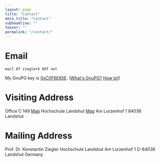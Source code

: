 ```yaml
---
layout: page
title: "Contact"
meta_title: "Contact"
subheadline: ""
teaser: ""
permalink: "/contact/"
---
```



# Email

`mail AT zieglerk DOT net`

My GnuPG key is [0xC0F6E65E][1]. ([What's GnuPG?][2] [How to!][3])

[1]: http://pgp.mit.edu:11371/pks/lookup?search=0xC0F6E65E&op=index
[2]: https://emailselfdefense.fsf.org/en/windows.html
[3]: http://howtopgp.jugendhackt.de/#/


# Visiting Address

Office C 149 [Map][4]
Hochschule Landshut [Map][5]
Am Lurzenhof 1
84036 Landshut

[4]: https://www.haw-landshut.de/fileadmin/Hochschule_Landshut_NEU/Ungeschuetzt/Hochschule/Anfahrt/170629_Gebaeudeplan.pdf
[5]: https://www.haw-landshut.de/anfahrt.html

# Mailing Address

Prof. Dr. Konstantin Ziegler
Hochschule Landshut
Am Lurzenhof 1
D-84036 Landshut
Germany
